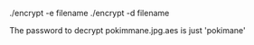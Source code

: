 ./encrypt -e filename 
./encrypt -d filename

The password to decrypt pokimmane.jpg.aes is just 'pokimane'